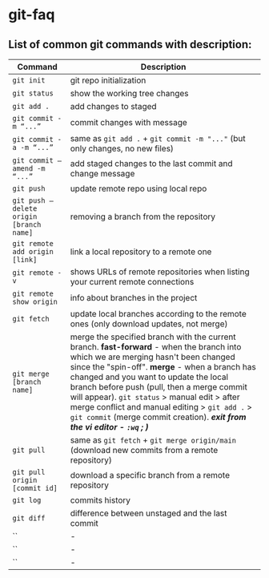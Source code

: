 # git-faq

## List of common git commands with description:

| Command | Description |
| --- | --- |
| `git init` | git repo initialization |
| `git status` | show the working tree changes |
| `git add .` | add changes to staged |
| `git commit -m “...”` | commit changes with message |
| `git commit -a -m “...”` | same as `git add .` + `git commit -m "..."` (but only changes, no new files) |
| `git commit —amend -m “...”` | add staged changes to the last commit and change message |
| `git push` | update remote repo using local repo |
| `git push —delete origin [branch name]` | removing a branch from the repository |
| `git remote add origin [link]` | link a local repository to a remote one |
| `git remote -v` | shows URLs of remote repositories when listing your current remote connections |
| `git remote show origin` | info about branches in the project |
| `git fetch` | update local branches according to the remote ones (only download updates, not merge) |
| `git merge [branch name]` | merge the specified branch with the current branch. **fast-forward** - when the branch into which we are merging hasn't been changed since the "spin-off". **merge** - when a branch has changed and you want to update the local branch before push (pull, then a merge commit will appear). `git status` > manual edit > after merge conflict and manual editing > `git add .` > `git commit` (merge commit creation). ***exit from the vi editor - `:wq` ; )***|
| `git pull` | same as `git fetch` + `git merge origin/main` (download new commits from a remote repository) |
| `git pull origin [commit id]` | download a specific branch from a remote repository |
| `git log` | commits history |
| `git diff` | difference between unstaged and the last commit |
| `` | - |
| `` | - |
| `` | - |
